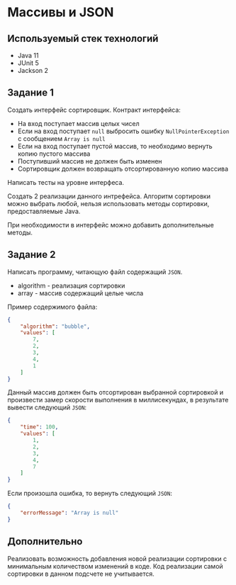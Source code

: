 # Массивы и JSON

## Используемый стек технологий

- Java 11
- JUnit 5
- Jackson 2

## Задание 1

Создать интерфейс сортировщик. Контракт интерфейса:

- На вход поступает массив целых чисел
- Если на вход поступает `null` выбросить ошибку `NullPointerException` с сообщением `Array is null`
- Если на вход поступает пустой массив, то необходимо вернуть копию пустого массива
- Поступивший массив не должен быть изменен
- Сортировщик должен возвращать отсортированную копию массива

Написать тесты на уровне интерфеса.

Создать 2 реализации данного интрефейса. Алгоритм сортировки можно выбрать любой, нельзя использовать методы сортировки,
предоставляемые Java.

При необходимости в интерфейс можно добавить дополнительные методы.

## Задание 2

Написать программу, читающую файл содержащий `JSON`.

- algorithm - реализация сортировки
- array - массив содержащий целые числа

Пример содержимого файла:

```json
{
    "algorithm": "bubble",
    "values": [
        7,
        2,
        3,
        4,
        1
    ]
}
```

Данный массив должен быть отсортирован выбранной сортировкой и произвести замер скорости выполнения в миллисекундах, в
результате вывести следующий `JSON`:

```json
{
    "time": 100,
    "values": [
        1,
        2,
        3,
        4,
        7
    ]
}
```

Если произошла ошибка, то вернуть следующий `JSON`:

```json
{
    "errorMessage": "Array is null"
}
```

## Дополнительно

Реализовать возможность добавления новой реализации сортировки с минимальным количеством изменений в коде.
Код реализации самой сортировки в данном подсчете не учитывается.
